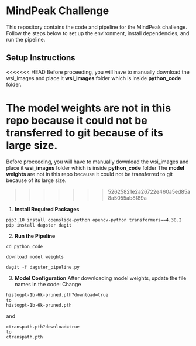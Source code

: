 # MindPeak Challenge

This repository contains the code and pipeline for the MindPeak challenge. Follow the steps below to set up the environment, install dependencies, and run the pipeline.

## Setup Instructions

<<<<<<< HEAD
Before proceeding, you will have to manually download the wsi_images and place it **wsi_images** folder which is inside **python_code** folder.

The model weights are not in this repo because it could not be transferred to git because of its large size.
=======
Before proceeding, you will have to manually download the wsi_images and place it **wsi_images** folder which is inside **python_code** folder
The **model weights** are not in this repo because it could not be transferred to git because of its large size.
>>>>>>> 52625821e2a26722e460a5ed85a8a5055ab8f89a


1. **Install Required Packages**
```
pip3.10 install openslide-python opencv-python transformers==4.38.2
pip install dagster dagit
```

2. **Run the Pipeline**
```
cd python_code
```
```
download model weights
```
```
dagit -f dagster_pipeline.py
```

3. **Model Configuration**
After downloading model weights, update the file names in the code:
Change
```
histogpt-1b-6k-pruned.pth?download=true
to
histogpt-1b-6k-pruned.pth
```
and 
```
ctranspath.pth?download=true
to
ctranspath.pth
```
